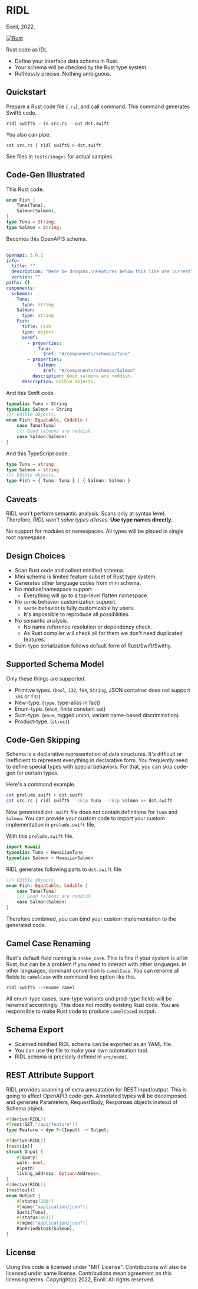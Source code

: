 RIDL
====
Eonil, 2022.

[![Rust](https://github.com/eonil/ridl/actions/workflows/rust.yml/badge.svg)](https://github.com/eonil/ridl/actions/workflows/rust.yml)

Rust code as IDL.

- Define your interface data schema in Rust.
- Your schema will be checked by the Rust type system.
- Ruthlessly precise. Nothing ambiguous.




Quickstart
----------
Prepare a Rust code file (`.rs`), and call command.
This command generates Swift5 code.

    ridl swift5 --in src.rs --out dst.swift

You also can pipe.

    cat src.rs | ridl swift5 > dst.swift

See files in `tests/images` for actual samples.




Code-Gen Illustrated
--------------------
This Rust code.
```rust
enum Fish {
    Tuna(Tuna),
    Salmon(Salmon),
}
type Tuna = String;
type Salmon = String;
```

Becomes this OpenAPI3 schema.
```yaml
---
openapi: 3.0.1
info:
  title: ""
  description: "Here be dragons.\nFeatures below this line are currently supported."
  version: ""
paths: {}
components:
  schemas:
    Tuna:
      type: string
    Salmon:
      type: string
    Fish:
      title: Fish
      type: object
      oneOf:
        - properties:
            Tuna:
              $ref: "#/components/schemas/Tuna"
        - properties:
            Salmon:
              $ref: "#/components/schemas/Salmon"
          description: Good salmons are reddish.
      description: Edible objects.
```

And this Swift code.
```swift
typealias Tuna = String
typealias Salmon = String
/// Edible objects.
enum Fish: Equatable, Codable {
    case Tuna(Tuna)
    /// Good salmons are reddish.
    case Salmon(Salmon)
}
```

And this TypeScript code.
```typescript
type Tuna = string
type Salmon = string
/// Edible objects.
type Fish = { Tuna: Tuna } | { Salmon: Salmon }
```





Caveats
-------
RIDL won't perform semantic analysis.
Scans only at syntax level. Therefore, *RIDL won't solve types aliases*.
**Use type names directly.**

No support for modules or namespaces.
All types will be placed in single root namespace.






Design Choices
--------------
- Scan Rust code and collect minified schema.
- Mini schema is limited feature subset of Rust type system.
- Generates other language codes from mini schema.
- No module/namespace support.
    - Everything will go to a top-level flatten namespace.
- No `serde` behavior customization support.
    - `serde` behavior is fully customizable by users.
    - It's impossible to reproduce all possibilities.
- No semantic analysis.
    - No name reference resolution or dependency check.
    - As Rust compiler will check all for them we don't need duplicated features.
- Sum-type serialization follows default form of Rust/Swift/Swithy.




Supported Schema Model
----------------------
Only these things are supported.
- Primitve types. (`bool`, `i32`, `f64`, `String`, JSON container does not support `i64` or `f32`)
- New-type. (`type`, type-alias in fact)
- Enum-type. (`enum`, finite constant set)
- Sum-type. (`enum`, tagged union, variant name-based discrimination)
- Product-type. (`struct`)




Code-Gen Skipping
-----------------
Schema is a declarative representation of data structures.
It's difficult or inefficient to represent everything in declarative form.
You frequently need to define special types with special behaviors.
For that, you can skip code-gen for certain types.

Here's a command example.
```sh
cat prelude.swift > dst.swift
cat src.rs | ridl swift5 --skip Tuna --skip Salmon >> dst.swift
```

Now generated `dst.swift` file does not contain definitions for 
`Tuna` and `Salmon`. You can provide your custom code to import
your custom implementation in `prelude.swift` file.

With this `prelude.swift` file.
```swift
import Hawaii
typealias Tuna = HawaiianTuna
typealias Salmon = HawaiianSalmon
```

RIDL generates following parts to `dst.swift` file.
```swift
/// Edible objects.
enum Fish: Equatable, Codable {
    case Tuna(Tuna)
    /// Good salmons are reddish.
    case Salmon(Salmon)
}
```

Therefore combined, you can bind your custom implementation 
to the generated code.






Camel Case Renaming
-------------------
Rust's default field naming is `snake_case`.
This is fine if your system is all in Rust, but can be a problem if you need to interact with other languages.
In other languages, dominant convention is `camelCase`.
You can rename all fields to `camelCase` with command line option like this.

    ridl swift5 --rename camel
  
All enum-type cases, sum-type variants and prod-type fields will be renamed accordingly.
This does not modify existing Rust code. 
You are responsible to make Rust code to produce `camelCase`d output.







Schema Export
-------------
- Scanned minified RIDL schema can be exported as an YAML file.
- You can use the file to make your own automation tool.
- RIDL schema is precisely defined in `src/model`.






REST Attribute Support
----------------------
RIDL provides scanning of extra annoatation for REST input/output.
This is going to affect OpenAPI3 code-gen.
Annotated types will be decomposed and generate Parameters, RequestBody, Responses objects
instead of Schema object.

```rust
#[derive(RIDL)]
#[rest(GET,"/api/feature")]
type Feature = dyn Fn(Input) -> Output;

#[derive(RIDL)]
[rest(in)]
struct Input {
    #[query]
    walk: bool,
    #[path]
    living_address: Option<Address>,
}
#[derive(RIDL)]
[rest(out)]
enum Output {
    #[status(200)]
    #[mime("application/json")]
    Sushi(Tuna),
    #[status(401)]
    #[mime("application/json")]
    PanFriedSteak(Salmon),
}
```







License
-------
Using this code is licensed under "MIT License".
Contributions will also be licensed under same license.
Contributions mean agreement on this licensing terms.
Copyright(c) 2022, Eonil. All rights reserved.